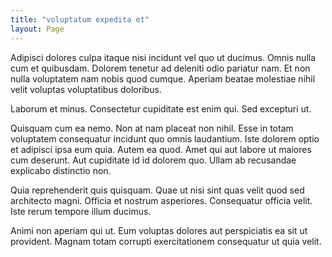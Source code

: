 ```yaml
---
title: "voluptatum expedita et"
layout: Page
---
```

Adipisci dolores culpa itaque nisi incidunt vel quo ut ducimus. Omnis nulla cum et quibusdam. Dolorem tenetur ad deleniti odio pariatur nam. Et non nulla voluptatem nam nobis quod cumque. Aperiam beatae molestiae nihil velit voluptas voluptatibus doloribus.
 Laborum et minus. Consectetur cupiditate est enim qui. Sed excepturi ut.
 Quisquam cum ea nemo. Non at nam placeat non nihil. Esse in totam voluptatem consequatur incidunt quo omnis laudantium.
Iste dolorem optio et adipisci ipsa eum quia. Autem ea quod. Amet qui aut labore ut maiores cum deserunt. Aut cupiditate id id dolorem quo. Ullam ab recusandae explicabo distinctio non.
 Quia reprehenderit quis quisquam. Quae ut nisi sint quas velit quod sed architecto magni. Officia et nostrum asperiores. Consequatur officia velit. Iste rerum tempore illum ducimus.
 Animi non aperiam qui ut. Eum voluptas dolores aut perspiciatis ea sit ut provident. Magnam totam corrupti exercitationem consequatur ut quia velit.
